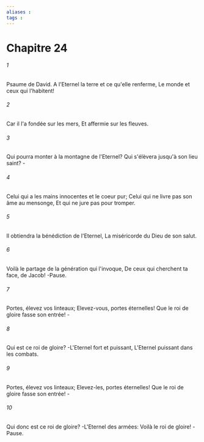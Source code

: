 ```yaml
---
aliases : 
tags : 
---
```


# Chapitre 24

###### 1
Psaume de David. A l'Eternel la terre et ce qu'elle renferme, Le monde et ceux qui l'habitent!
###### 2
Car il l'a fondée sur les mers, Et affermie sur les fleuves.
###### 3
Qui pourra monter à la montagne de l'Eternel? Qui s'élèvera jusqu'à son lieu saint? -
###### 4
Celui qui a les mains innocentes et le coeur pur; Celui qui ne livre pas son âme au mensonge, Et qui ne jure pas pour tromper.
###### 5
Il obtiendra la bénédiction de l'Eternel, La miséricorde du Dieu de son salut.
###### 6
Voilà le partage de la génération qui l'invoque, De ceux qui cherchent ta face, de Jacob! -Pause.
###### 7
Portes, élevez vos linteaux; Elevez-vous, portes éternelles! Que le roi de gloire fasse son entrée! -
###### 8
Qui est ce roi de gloire? -L'Eternel fort et puissant, L'Eternel puissant dans les combats.
###### 9
Portes, élevez vos linteaux; Elevez-les, portes éternelles! Que le roi de gloire fasse son entrée! -
###### 10
Qui donc est ce roi de gloire? -L'Eternel des armées: Voilà le roi de gloire! -Pause.
